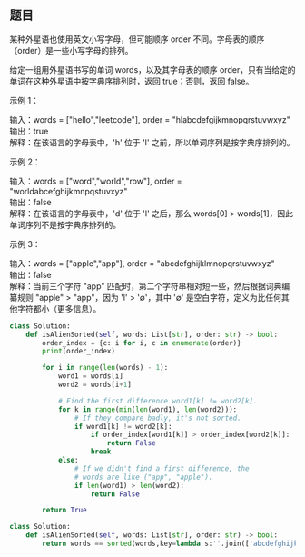 ## 题目
某种外星语也使用英文小写字母，但可能顺序 order 不同。字母表的顺序（order）是一些小写字母的排列。

给定一组用外星语书写的单词 words，以及其字母表的顺序 order，只有当给定的单词在这种外星语中按字典序排列时，返回 true；否则，返回 false。

 

示例 1：

输入：words = ["hello","leetcode"], order = "hlabcdefgijkmnopqrstuvwxyz"  
输出：true  
解释：在该语言的字母表中，'h' 位于 'l' 之前，所以单词序列是按字典序排列的。

示例 2：

输入：words = ["word","world","row"], order = "worldabcefghijkmnpqstuvxyz"  
输出：false   
解释：在该语言的字母表中，'d' 位于 'l' 之后，那么 words[0] > words[1]，因此单词序列不是按字典序排列的。

示例 3：

输入：words = ["apple","app"], order = "abcdefghijklmnopqrstuvwxyz"  
输出：false  
解释：当前三个字符 "app" 匹配时，第二个字符串相对短一些，然后根据词典编纂规则 "apple" > "app"，因为 'l' > '∅'，其中 '∅' 是空白字符，定义为比任何其他字符都小（更多信息）。

```python
class Solution:
    def isAlienSorted(self, words: List[str], order: str) -> bool:
        order_index = {c: i for i, c in enumerate(order)}
        print(order_index)

        for i in range(len(words) - 1):
            word1 = words[i]
            word2 = words[i+1]

            # Find the first difference word1[k] != word2[k].
            for k in range(min(len(word1), len(word2))):
                # If they compare badly, it's not sorted.
                if word1[k] != word2[k]:
                    if order_index[word1[k]] > order_index[word2[k]]:
                        return False
                    break
            else:
                # If we didn't find a first difference, the
                # words are like ("app", "apple").
                if len(word1) > len(word2):
                    return False

        return True

class Solution:
    def isAlienSorted(self, words: List[str], order: str) -> bool:
        return words == sorted(words,key=lambda s:''.join(['abcdefghijklmnopqrstuvwxyz'[order.index(i)] for i in s]))


```
